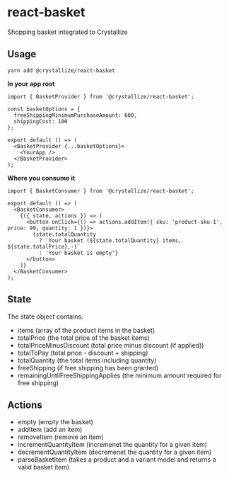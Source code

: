 # react-basket

Shopping basket integrated to Crystallize

## Usage

```
yarn add @crystallize/react-basket
```

**In your app root**

```
import { BasketProvider } from '@crystallize/react-basket';

const basketOptions = {
  freeShippingMinimumPurchaseAmount: 600,
  shippingCost: 100
};

export default () => (
  <BasketProvider {...basketOptions}>
    <YourApp />
  </BasketProvider>
);
```

**Where you consume it**

```
import { BasketConsumer } from '@crystallize/react-basket';

export default () => (
  <BasketConsumer>
    {({ state, actions }) => (
      <button onClick={() => actions.addItem({ sku: 'product-sku-1', price: 99, quantity: 1 })}>
        {state.totalQuantity
          ? `Your basket (${state.totalQuantity} items, ${state.totalPrice},-)`
          : 'Your basket is empty'}
      </button>
    )}
  </BasketConsumer>
);
```

## State

The state object contains:

* items (array of the product items in the basket)
* totalPrice (the total price of the basket items)
* totalPriceMinusDiscount (total price minus discount (if applied))
* totalToPay (total price - discount + shipping)
* totalQuantity (the total items including quantity)
* freeShipping (if free shipping has been granted)
* remainingUntilFreeShippingApplies (the minimum amount required for free shipping)

## Actions

* empty (empty the basket)
* addItem (add an item)
* removeItem (remove an item)
* incrementQuantityItem (incremenet the quantity for a given item)
* decrementQuantityItem (decremenet the quantity for a given item)
* parseBasketItem (takes a product and a variant model and returns a valid basket item)
